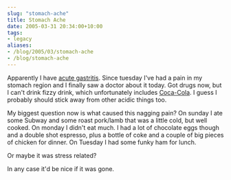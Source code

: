 ```yaml
---
slug: "stomach-ache"
title: Stomach Ache
date: 2005-03-31 20:34:00+10:00
tags:
- legacy
aliases:
- /blog/2005/03/stomach-ache
- /blog/stomach-ache
---
```


Apparently I have <a href="http://www.swmedicalcenter.com/13362.cfm">acute gastritis</a>. Since tuesday I've had a pain in my stomach region and I finally saw a doctor about it today. Got drugs now, but I can't drink fizzy drink, which unfortunately includes <a href="http://www.coke.com/">Coca-Cola</a>. I guess I probably should stick away from other acidic things too.

My biggest question now is what caused this nagging pain? On sunday I ate some Subway and some roast pork/lamb that was a little cold, but well cooked. On monday I didn't eat much. I had a lot of chocolate eggs though and a double shot espresso, plus a bottle of coke and a couple of big pieces of chicken for dinner. On Tuesday I had some funky ham for lunch.

Or maybe it was stress related?

In any case it'd be nice if it was gone.
